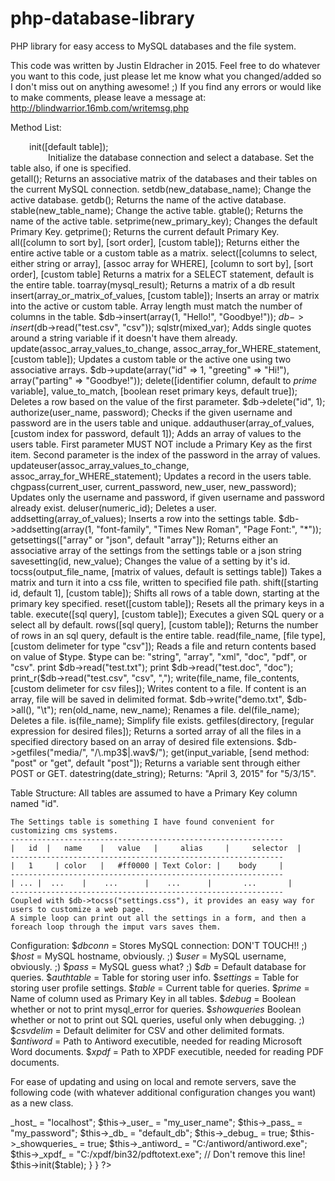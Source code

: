 # php-database-library
PHP library for easy access to MySQL databases and the file system.

This code was written by Justin Eldracher in 2015.  Feel free to do whatever you want to this code,
just please let me know what you changed/added so I don't miss out on anything awesome! ;)
If you find any errors or would like to make comments, please leave a message at:
http://blindwarrior.16mb.com/writemsg.php

Method List:<br />
	<div style="text-indent:30px;">
	init([default table]);
	</div>
		<div style="text-indent: 60px;">
		Initialize the database connection and select a database.  Set the table also, if one is specified.
		</div>
	getall();
		Returns an associative matrix of the databases and their tables on the current MySQL connection.
	setdb(new_database_name);
		Change the active database.
	getdb();
		Returns the name of the active database.
	stable(new_table_name);
		Change the active table.
	gtable();
		Returns the name of the active table.
	setprime(new_primary_key);
		Changes the default Primary Key.
	getprime();
		Returns the current default Primary Key.
	all([column to sort by], [sort order], [custom table]);
		Returns either the entire active table or a custom table as a matrix.
	select([columns to select, either string or array], [assoc array for WHERE], [column to sort by], [sort order], [custom table]
		Returns a matrix for a SELECT statement, default is the entire table.
	toarray(mysql_result);
		Returns a matrix of a db result
	insert(array_or_matrix_of_values, [custom table]);
		Inserts an array or matrix into the active or custom table.	Array length must match the number of columns in the table.
		$db->insert(array(1, "Hello!", "Goodbye!"));  $db->insert($db->read("test.csv", "csv"));
	sqlstr(mixed_var);
		Adds single quotes around a string variable if it doesn't have them already.
	update(assoc_array_values_to_change, assoc_array_for_WHERE_statement, [custom table]);
		Updates a custom table or the active one using two associative arrays.
		$db->update(array("id" => 1, "greeting" => "Hi!"), array("parting" => "Goodbye!"));
	delete([identifier column, default to _prime_ variable], value_to_match, [boolean reset primary keys, default true]);
		Deletes a row based on the value of the first parameter.  $db->delete("id", 1);
	authorize(user_name, password);
		Checks if the given username and password are in the users table and unique.
	addauthuser(array_of_values, [custom index for password, default 1]);
		Adds an array of values to the users table.  First parameter MUST NOT include a Primary Key as the first item.
		Second parameter is the index of the password in the array of values.
	updateuser(assoc_array_values_to_change, assoc_array_for_WHERE_statement);
		Updates a record in the users table.
	chgpass(current_user, current_password, new_user, new_password);
		Updates only the username and password, if given username and password already exist.
	deluser(numeric_id);
		Deletes a user.
	addsetting(array_of_values);
		Inserts a row into the settings table. $db->addsetting(array(1, "font-family", "Times New Roman", "Page Font:", "*"));
	getsettings(["array" or "json", default "array"]);
		Returns either an associative array of the settings from the settings table or a json string
	savesetting(id, new_value);
		Changes the value of a setting by it's id.
	tocss(output_file_name, [matrix of values, default is settings table])
		Takes a matrix and turn it into a css file, written to specified file path.
	shift([starting id, default 1], [custom table]);
		Shifts all rows of a table down, starting at the primary key specified.
	reset([custom table]);
		Resets all the primary keys in a table.
	execute([sql query], [custom table]);
		Executes a given SQL query or a select all by default.
	rows([sql query], [custom table]);
		Returns the number of rows in an sql query, default is the entire table.
	read(file_name, [file type], [custom delimeter for type "csv"]);
		Reads a file and return contents based on value of $type.
		$type can be: "string", "array", "xml", "doc", "pdf", or "csv".
		print $db->read("test.txt"); print $db->read("test.doc", "doc"); print_r($db->read("test.csv", "csv", ",");
	write(file_name, file_contents, [custom delimeter for csv files]);
		Writes content to a file. If content is an array, file will be saved in delimited format.
		$db->write("demo.txt", $db->all(), "\t");
	ren(old_name, new_name);
		Renames a file.
	del(file_name);
		Deletes a file.
	is(file_name);
		Simplify file exists.
	getfiles(directory, [regular expression for desired files]);
		Returns a sorted array of all the files in a specified directory based on an array of desired file extensions.
		$db->getfiles("media/", "/\.mp3$|\.wav$/");
	get(input_variable, [send method: "post" or "get", default "post"]);
		Returns a variable sent through either POST or GET.
	datestring(date_string);
		Returns: "April 3, 2015" for "5/3/15".
	
Table Structure:
	All tables are assumed to have a Primary Key column named "id".
	
	The Settings table is something I have found convenient for customizing cms systems.
	-------------------------------------------------------------
	|	id	|	name	|	value 	|	  alias     |	  selector	|
	-------------------------------------------------------------
	|	1	  |	color	|	#ff0000	| Text Color: |	   body	  	|
	-------------------------------------------------------------
	| ... |	 ...	|	 ...	  |    ...	    |	    ...		  |
	-------------------------------------------------------------
	Coupled with $db->tocss("settings.css"), it provides an easy way for users to customize a web page.
	A simple loop can print out all the settings in a form, and then a foreach loop through the imput vars saves them.
	
Configuration:
	$_dbconn_ = Stores MySQL connection:  DON'T TOUCH!! ;)
	$_host_ = MySQL hostname, obviously. ;)
	$_user_ = MySQL username, obviously. ;)
	$_pass_ = MySQL guess what? ;)
	$_db_ = Default database for queries.
	$_authtable_ = Table for storing user info.
	$_settings_ = Table for storing user profile settings.
	$_table_ = Current table for queries.
	$_prime_ = Name of column used as Primary Key in all tables.
	$_debug_ = Boolean whether or not to print mysql_error for queries.
	$_showqueries_ Boolean whether or not to print out SQL queries, useful only when debugging. ;)
	$_csvdelim_ = Default delimiter for CSV and other delimited formats.
	$_antiword_ = Path to Antiword executible, needed for reading Microsoft Word documents.
	$_xpdf_ = Path to XPDF executible, needed for reading PDF documents.

For ease of updating and using on local and remote servers, save the following code
(with whatever additional configuration changes you want) as a new class.

<?php
include "DB.php";

Class your_custom_name extends DB {
	public function __construct($table = "") {
		$this->_host_ = "localhost";
		$this->_user_ = "my_user_name";
		$this->_pass_ = "my_password";
		$this->_db_ = "default_db";
		$this->_debug_ = true;
		$this->_showqueries_ = true;
		$this->_antiword_ = "C:/antiword/antiword.exe";
		$this->_xpdf_ = "C:/xpdf/bin32/pdftotext.exe";
		
		// Don't remove this line!
		$this->init($table);
	}
}
?>
